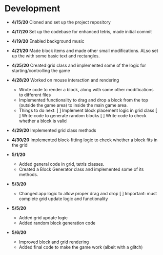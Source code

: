 # Development

- **4/15/20** Cloned and set up the project repository


 - **4/17/20** Set up the codebase for enhanced tetris, made initial commit


- **4/19/20** Enabled background music


- **4/21/20** Made block items and made other small modifications. ALso set up the with some basic text and rectangles.


- **4/25/20** Created grid class and implemented some of the logic for starting/controlling the game


- **4/28/20** Worked on mouse interaction and rendering
    - Wrote code to render a block, along with some other modifications to different files
    - Implemented functionality to drag and drop a block from the top (outside the game area) to inside the main game area.
    - Things to do next:
    [ ] Implement block placement logic in grid class
    [ ] Write code to generate random blocks
    [ ] Write code to check whether a block is valid


- **4/29/20** Implemented grid class methods

- **4/30/20** Implemented block-fitting logic to check whether a block fits in the grid

- **5/1/20** 
    - Added general code in grid, tetris classes.
    - Created a Block Generator class and implemented some of its methods.

- **5/3/20**
    - Changed app logic to allow proper drag and drop
    [ ] Important: must complete grid update logic and functionality

- **5/5/20**
    - Added grid update logic
    - Added random block generation code

- **5/6/20**
    - Improved block and grid rendering
    - Added final code to make the game work (albeit with a glitch)

